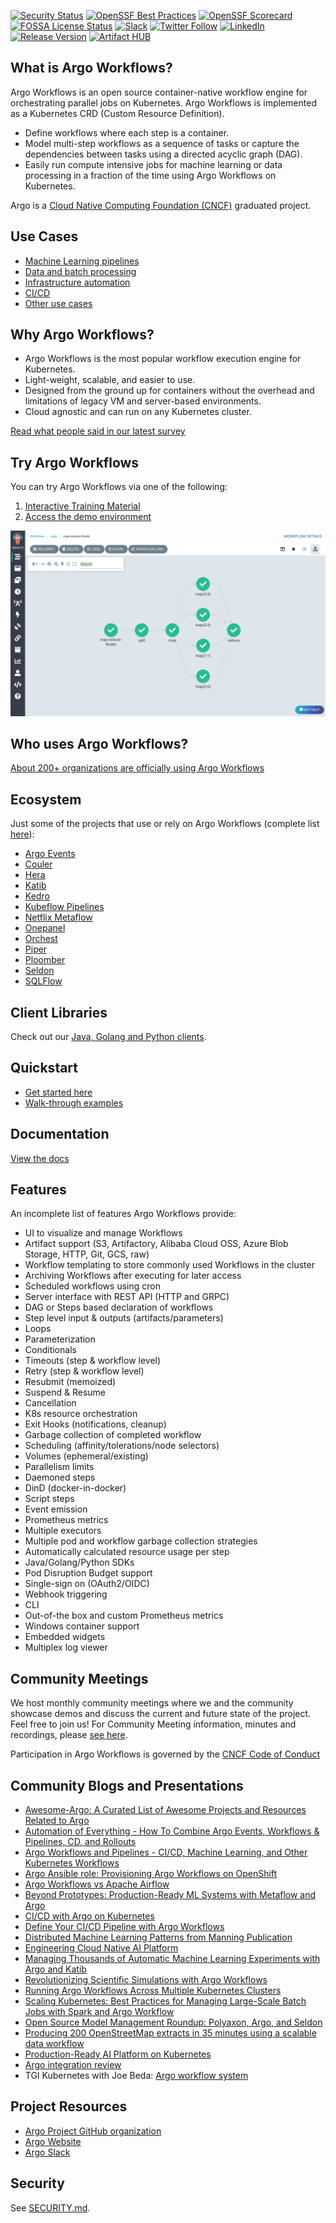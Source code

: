 <!-- markdownlint-disable-next-line MD041 -->
[![Security Status](https://github.com/argoproj/argo-workflows/actions/workflows/snyk.yml/badge.svg?branch=main)](https://github.com/argoproj/argo-workflows/actions/workflows/snyk.yml?query=branch%3Amain)
[![OpenSSF Best Practices](https://bestpractices.coreinfrastructure.org/projects/3830/badge)](https://bestpractices.coreinfrastructure.org/projects/3830)
[![OpenSSF Scorecard](https://api.securityscorecards.dev/projects/github.com/argoproj/argo-workflows/badge)](https://api.securityscorecards.dev/projects/github.com/argoproj/argo-workflows)
[![FOSSA License Status](https://app.fossa.com/api/projects/git%2Bgithub.com%2Fargoproj%2Fargo-workflows.svg?type=shield)](https://app.fossa.com/projects/git%2Bgithub.com%2Fargoproj%2Fargo-workflows?ref=badge_shield)
[![Slack](https://img.shields.io/badge/slack-argoproj-brightgreen.svg?logo=slack)](https://argoproj.github.io/community/join-slack)
[![Twitter Follow](https://img.shields.io/twitter/follow/argoproj?style=social)](https://twitter.com/argoproj)
[![LinkedIn](https://img.shields.io/badge/LinkedIn-argoproj-blue.svg?logo=linkedin)](https://www.linkedin.com/company/argoproj/)
[![Release Version](https://img.shields.io/github/v/release/argoproj/argo-workflows?label=argo-workflows)](https://github.com/argoproj/argo-workflows/releases/latest)
[![Artifact HUB](https://img.shields.io/endpoint?url=https://artifacthub.io/badge/repository/argo-workflows)](https://artifacthub.io/packages/helm/argo/argo-workflows)

## What is Argo Workflows?

Argo Workflows is an open source container-native workflow engine for orchestrating parallel jobs on Kubernetes.
Argo Workflows is implemented as a Kubernetes CRD (Custom Resource Definition).

* Define workflows where each step is a container.
* Model multi-step workflows as a sequence of tasks or capture the dependencies between tasks using a directed acyclic graph (DAG).
* Easily run compute intensive jobs for machine learning or data processing in a fraction of the time using Argo Workflows on Kubernetes.

Argo is a [Cloud Native Computing Foundation (CNCF)](https://cncf.io/) graduated project.

## Use Cases

* [Machine Learning pipelines](https://argo-workflows.readthedocs.io/en/latest/use-cases/machine-learning/)
* [Data and batch processing](https://argo-workflows.readthedocs.io/en/latest/use-cases/data-processing/)
* [Infrastructure automation](https://argo-workflows.readthedocs.io/en/latest/use-cases/infrastructure-automation/)
* [CI/CD](https://argo-workflows.readthedocs.io/en/latest/use-cases/ci-cd/)
* [Other use cases](https://argo-workflows.readthedocs.io/en/latest/use-cases/other/)

## Why Argo Workflows?

* Argo Workflows is the most popular workflow execution engine for Kubernetes.
* Light-weight, scalable, and easier to use.
* Designed from the ground up for containers without the overhead and limitations of legacy VM and server-based environments.
* Cloud agnostic and can run on any Kubernetes cluster.

[Read what people said in our latest survey](https://blog.argoproj.io/argo-workflows-events-2023-user-survey-results-82c53bc30543)

## Try Argo Workflows

You can try Argo Workflows via one of the following:

1. [Interactive Training Material](https://killercoda.com/argoproj/course/argo-workflows/)
1. [Access the demo environment](https://workflows.apps.argoproj.io/workflows/argo)

![Screenshot](docs/assets/screenshot.png)

## Who uses Argo Workflows?

[About 200+ organizations are officially using Argo Workflows](USERS.md)

## Ecosystem

Just some of the projects that use or rely on Argo Workflows (complete list [here](https://github.com/akuity/awesome-argo#ecosystem-projects)):

* [Argo Events](https://github.com/argoproj/argo-events)
* [Couler](https://github.com/couler-proj/couler)
* [Hera](https://github.com/argoproj-labs/hera-workflows)
* [Katib](https://github.com/kubeflow/katib)
* [Kedro](https://kedro.readthedocs.io/en/stable/)
* [Kubeflow Pipelines](https://github.com/kubeflow/pipelines)
* [Netflix Metaflow](https://metaflow.org)
* [Onepanel](https://github.com/onepanelio/onepanel)
* [Orchest](https://github.com/orchest/orchest/)
* [Piper](https://github.com/quickube/piper)
* [Ploomber](https://github.com/ploomber/ploomber)
* [Seldon](https://github.com/SeldonIO/seldon-core)
* [SQLFlow](https://github.com/sql-machine-learning/sqlflow)

## Client Libraries

Check out our [Java, Golang and Python clients](docs/client-libraries.md).

## Quickstart

* [Get started here](https://argo-workflows.readthedocs.io/en/latest/quick-start/)
* [Walk-through examples](https://argo-workflows.readthedocs.io/en/latest/walk-through/)

## Documentation

[View the docs](https://argo-workflows.readthedocs.io/en/latest/)

## Features

An incomplete list of features Argo Workflows provide:

* UI to visualize and manage Workflows
* Artifact support (S3, Artifactory, Alibaba Cloud OSS, Azure Blob Storage, HTTP, Git, GCS, raw)
* Workflow templating to store commonly used Workflows in the cluster
* Archiving Workflows after executing for later access
* Scheduled workflows using cron
* Server interface with REST API (HTTP and GRPC)
* DAG or Steps based declaration of workflows
* Step level input & outputs (artifacts/parameters)
* Loops
* Parameterization
* Conditionals
* Timeouts (step & workflow level)
* Retry (step & workflow level)
* Resubmit (memoized)
* Suspend & Resume
* Cancellation
* K8s resource orchestration
* Exit Hooks (notifications, cleanup)
* Garbage collection of completed workflow
* Scheduling (affinity/tolerations/node selectors)
* Volumes (ephemeral/existing)
* Parallelism limits
* Daemoned steps
* DinD (docker-in-docker)
* Script steps
* Event emission
* Prometheus metrics
* Multiple executors
* Multiple pod and workflow garbage collection strategies
* Automatically calculated resource usage per step
* Java/Golang/Python SDKs
* Pod Disruption Budget support
* Single-sign on (OAuth2/OIDC)
* Webhook triggering
* CLI
* Out-of-the box and custom Prometheus metrics
* Windows container support
* Embedded widgets
* Multiplex log viewer

## Community Meetings

We host monthly community meetings where we and the community showcase demos and discuss the current and future state of the project. Feel free to join us!
For Community Meeting information, minutes and recordings, please [see here](https://bit.ly/argo-wf-cmty-mtng).

Participation in Argo Workflows is governed by the [CNCF Code of Conduct](https://github.com/cncf/foundation/blob/master/code-of-conduct.md)

## Community Blogs and Presentations

* [Awesome-Argo: A Curated List of Awesome Projects and Resources Related to Argo](https://github.com/terrytangyuan/awesome-argo)
* [Automation of Everything - How To Combine Argo Events, Workflows & Pipelines, CD, and Rollouts](https://youtu.be/XNXJtxkUKeY)
* [Argo Workflows and Pipelines - CI/CD, Machine Learning, and Other Kubernetes Workflows](https://youtu.be/UMaivwrAyTA)
* [Argo Ansible role: Provisioning Argo Workflows on OpenShift](https://medium.com/@marekermk/provisioning-argo-on-openshift-with-ansible-and-kustomize-340a1fda8b50)
* [Argo Workflows vs Apache Airflow](http://bit.ly/30YNIvT)
* [Beyond Prototypes: Production-Ready ML Systems with Metaflow and Argo](https://github.com/terrytangyuan/public-talks/tree/main/talks/kubecon-na-2023-metaflow-argo)
* [CI/CD with Argo on Kubernetes](https://medium.com/@bouwe.ceunen/ci-cd-with-argo-on-kubernetes-28c1a99616a9)
* [Define Your CI/CD Pipeline with Argo Workflows](https://haque-zubair.medium.com/define-your-ci-cd-pipeline-with-argo-workflows-25aefb02fa63)
* [Distributed Machine Learning Patterns from Manning Publication](https://github.com/terrytangyuan/distributed-ml-patterns)
* [Engineering Cloud Native AI Platform](https://github.com/terrytangyuan/public-talks/tree/main/talks/platform-con-2024-engineering-cloud-native-ai-platform)
* [Managing Thousands of Automatic Machine Learning Experiments with Argo and Katib](https://github.com/terrytangyuan/public-talks/blob/main/talks/argocon-automl-experiments-2022)
* [Revolutionizing Scientific Simulations with Argo Workflows](https://www.youtube.com/watch?v=BYVf7GhfiRg)
* [Running Argo Workflows Across Multiple Kubernetes Clusters](https://admiralty.io/blog/running-argo-workflows-across-multiple-kubernetes-clusters/)
* [Scaling Kubernetes: Best Practices for Managing Large-Scale Batch Jobs with Spark and Argo Workflow](https://www.youtube.com/watch?v=KqEKRPjy4aE)
* [Open Source Model Management Roundup: Polyaxon, Argo, and Seldon](https://www.anaconda.com/blog/developer-blog/open-source-model-management-roundup-polyaxon-argo-and-seldon/)
* [Producing 200 OpenStreetMap extracts in 35 minutes using a scalable data workflow](https://www.interline.io/blog/scaling-openstreetmap-data-workflows/)
* [Production-Ready AI Platform on Kubernetes](https://github.com/terrytangyuan/public-talks/tree/main/talks/kubecon-europe-2024-production-ai-platform-on-k8s)
* [Argo integration review](http://dev.matt.hillsdon.net/2018/03/24/argo-integration-review.html)
* TGI Kubernetes with Joe Beda: [Argo workflow system](https://www.youtube.com/watch?v=M_rxPPLG8pU&start=859)

## Project Resources

* [Argo Project GitHub organization](https://github.com/argoproj)
* [Argo Website](https://argoproj.github.io/)
* [Argo Slack](https://argoproj.github.io/community/join-slack)

## Security

See [SECURITY.md](SECURITY.md).
